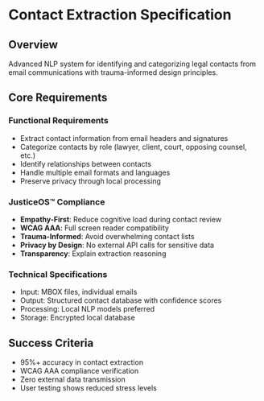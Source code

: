 # Contact Extraction Specification

## Overview
Advanced NLP system for identifying and categorizing legal contacts from email communications with trauma-informed design principles.

## Core Requirements

### Functional Requirements
- Extract contact information from email headers and signatures
- Categorize contacts by role (lawyer, client, court, opposing counsel, etc.)
- Identify relationships between contacts
- Handle multiple email formats and languages
- Preserve privacy through local processing

### JusticeOS™ Compliance
- **Empathy-First**: Reduce cognitive load during contact review
- **WCAG AAA**: Full screen reader compatibility
- **Trauma-Informed**: Avoid overwhelming contact lists
- **Privacy by Design**: No external API calls for sensitive data
- **Transparency**: Explain extraction reasoning

### Technical Specifications
- Input: MBOX files, individual emails
- Output: Structured contact database with confidence scores
- Processing: Local NLP models preferred
- Storage: Encrypted local database

## Success Criteria
- 95%+ accuracy in contact extraction
- WCAG AAA compliance verification
- Zero external data transmission
- User testing shows reduced stress levels
